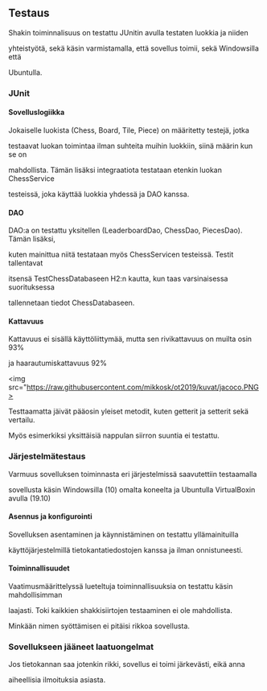## Testaus

Shakin toiminnalisuus on testattu JUnitin avulla testaten luokkia ja niiden

yhteistyötä, sekä käsin varmistamalla, että sovellus toimii, sekä Windowsilla että

Ubuntulla.


### JUnit

#### Sovelluslogiikka

Jokaiselle luokista (Chess, Board, Tile, Piece) on määritetty testejä, jotka

testaavat luokan toimintaa ilman suhteita muihin luokkiin, siinä määrin kun se on

mahdollista. Tämän lisäksi integraatiota testataan etenkin luokan ChessService

testeissä, joka käyttää luokkia yhdessä ja DAO kanssa.


#### DAO

DAO:a on testattu yksitellen (LeaderboardDao, ChessDao, PiecesDao). Tämän lisäksi, 

kuten mainittua niitä testataan myös ChessServicen testeissä. Testit tallentavat

itsensä TestChessDatabaseen H2:n kautta, kun taas varsinaisessa suorituksessa

tallennetaan tiedot ChessDatabaseen.


#### Kattavuus

Kattavuus ei sisällä käyttöliittymää, mutta sen rivikattavuus on muilta osin 93%

ja haarautumiskattavuus 92%

<img src="https://raw.githubusercontent.com/mikkosk/ot2019/kuvat/jacoco.PNG>

Testtaamatta jäivät pääosin yleiset metodit, kuten getterit ja setterit sekä vertailu.

Myös esimerkiksi yksittäisiä nappulan siirron suuntia ei testattu.


### Järjestelmätestaus

Varmuus sovelluksen toiminnasta eri järjestelmissä saavutettiin testaamalla 

sovellusta käsin Windowsilla (10) omalta koneelta ja Ubuntulla VirtualBoxin avulla (19.10)


#### Asennus ja konfigurointi

Sovelluksen asentaminen ja käynnistäminen on testattu yllämainituilla

käyttöjärjestelmillä tietokantatiedostojen kanssa ja ilman onnistuneesti.


#### Toiminnallisuudet

Vaatimusmäärittelyssä lueteltuja toiminnallisuuksia on testattu käsin mahdollisimman

laajasti. Toki kaikkien shakkisiirtojen testaaminen ei ole mahdollista. 

Minkään nimen syöttämisen ei pitäisi rikkoa sovellusta.


### Sovellukseen jääneet laatuongelmat

Jos tietokannan saa jotenkin rikki, sovellus ei toimi järkevästi, eikä anna

aiheellisia ilmoituksia asiasta.